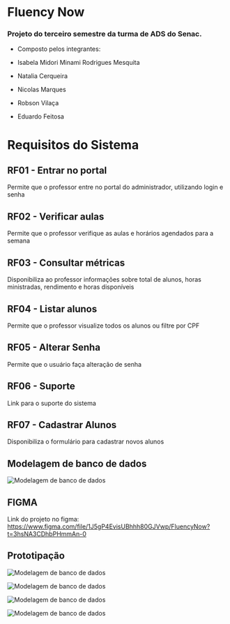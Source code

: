 # Fluency Now

### Projeto do terceiro semestre da turma de ADS do Senac.

- Composto pelos integrantes:

- Isabela Midori Minami Rodrigues Mesquita

- Natalia Cerqueira

- Nicolas Marques

- Robson Vilaça

- Eduardo Feitosa

# Requisitos do Sistema

## RF01 - Entrar no portal

Permite que o professor entre no portal do administrador, utilizando login e senha

## RF02 - Verificar aulas

Permite que o professor verifique as aulas e horários agendados para a semana

## RF03 - Consultar métricas

Disponibiliza ao professor informações sobre total de alunos, horas ministradas, rendimento e horas disponíveis

## RF04 - Listar alunos

Permite que o professor visualize todos os alunos ou filtre por CPF

## RF05 - Alterar Senha

Permite que o usuário faça alteração de senha

## RF06 - Suporte

Link para o suporte do sistema

## RF07 - Cadastrar Alunos

Disponibiliza o formulário para cadastrar novos alunos

## Modelagem de banco de dados
![Modelagem de banco de dados](1.Presentation/src/assets/images/modelagem.png)

## FIGMA

Link do projeto no figma: https://www.figma.com/file/1J5gP4EvisUBhhh80GJVwp/FluencyNow?t=3hsNA3CDhbPHmmAn-0

## Prototipação

![Modelagem de banco de dados](1.Presentation/src/assets/images/Prototipacao/HomePage.png)

![Modelagem de banco de dados](1.Presentation/src/assets/images/Prototipacao/Login.png)

![Modelagem de banco de dados](1.Presentation/src/assets/images/Prototipacao/Administracao.png)

![Modelagem de banco de dados](1.Presentation/src/assets/images/Prototipacao/Adicionar.png)
